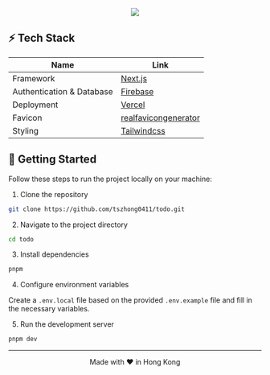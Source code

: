 <p align="center">
  <img src="https://honghong.me/images/projects/todo/cover.png">
</p>

## ⚡️ Tech Stack

| Name                      | Link                                                      |
| ------------------------- | --------------------------------------------------------- |
| Framework                 | [Next.js](https://nextjs.org/)                            |
| Authentication & Database | [Firebase](https://firebase.google.com/)                  |
| Deployment                | [Vercel](https://vercel.com)                              |
| Favicon                   | [realfavicongenerator](https://realfavicongenerator.net/) |
| Styling                   | [Tailwindcss](https://tailwindcss.com)                    |

## 👋 Getting Started

Follow these steps to run the project locally on your machine:

1. Clone the repository

```bash
git clone https://github.com/tszhong0411/todo.git
```

2. Navigate to the project directory

```bash
cd todo
```

3. Install dependencies

```bash
pnpm
```

4. Configure environment variables

Create a `.env.local` file based on the provided `.env.example` file and fill in the necessary variables.

5. Run the development server

```bash
pnpm dev
```

<hr>
<p align="center">
Made with ❤️ in Hong Kong
</p>
